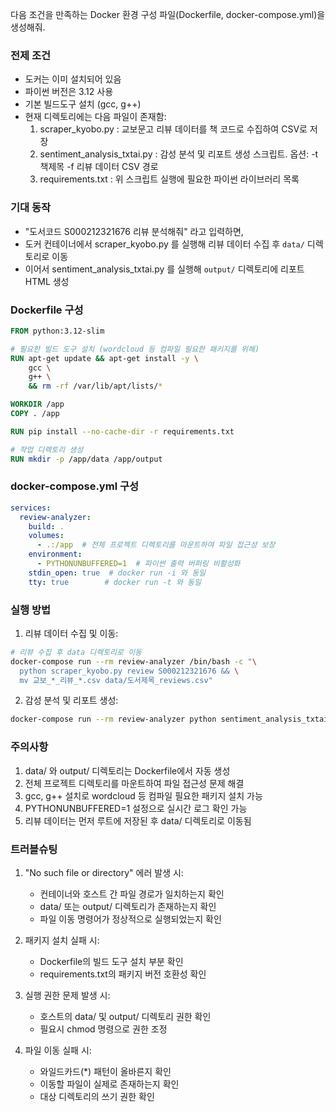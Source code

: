 다음 조건을 만족하는 Docker 환경 구성 파일(Dockerfile, docker-compose.yml)을 생성해줘.

### 전제 조건
- 도커는 이미 설치되어 있음
- 파이썬 버전은 3.12 사용
- 기본 빌드도구 설치 (gcc, g++)
- 현재 디렉토리에는 다음 파일이 존재함:
  1. scraper_kyobo.py : 교보문고 리뷰 데이터를 책 코드로 수집하여 CSV로 저장
  2. sentiment_analysis_txtai.py : 감성 분석 및 리포트 생성 스크립트. 옵션:
     -t 책제목
     -f 리뷰 데이터 CSV 경로
  3. requirements.txt : 위 스크립트 실행에 필요한 파이썬 라이브러리 목록

### 기대 동작
- "도서코드 S000212321676 리뷰 분석해줘" 라고 입력하면,
- 도커 컨테이너에서 scraper_kyobo.py 를 실행해 리뷰 데이터 수집 후 `data/` 디렉토리로 이동
- 이어서 sentiment_analysis_txtai.py 를 실행해 `output/` 디렉토리에 리포트 HTML 생성

### Dockerfile 구성
```dockerfile
FROM python:3.12-slim

# 필요한 빌드 도구 설치 (wordcloud 등 컴파일 필요한 패키지를 위해)
RUN apt-get update && apt-get install -y \
    gcc \
    g++ \
    && rm -rf /var/lib/apt/lists/*

WORKDIR /app
COPY . /app

RUN pip install --no-cache-dir -r requirements.txt

# 작업 디렉토리 생성
RUN mkdir -p /app/data /app/output
```

### docker-compose.yml 구성
```yaml
services:
  review-analyzer:
    build: .
    volumes:
      - .:/app  # 전체 프로젝트 디렉토리를 마운트하여 파일 접근성 보장
    environment:
      - PYTHONUNBUFFERED=1  # 파이썬 출력 버퍼링 비활성화
    stdin_open: true  # docker run -i 와 동일
    tty: true        # docker run -t 와 동일
```

### 실행 방법
1. 리뷰 데이터 수집 및 이동:
```bash
# 리뷰 수집 후 data 디렉토리로 이동
docker-compose run --rm review-analyzer /bin/bash -c "\
  python scraper_kyobo.py review S000212321676 && \
  mv 교보_*_리뷰_*.csv data/도서제목_reviews.csv"
```

2. 감성 분석 및 리포트 생성:
```bash
docker-compose run --rm review-analyzer python sentiment_analysis_txtai.py -t "도서제목" -f "data/도서제목_reviews.csv"
```

### 주의사항
1. data/ 와 output/ 디렉토리는 Dockerfile에서 자동 생성
2. 전체 프로젝트 디렉토리를 마운트하여 파일 접근성 문제 해결
3. gcc, g++ 설치로 wordcloud 등 컴파일 필요한 패키지 설치 가능
4. PYTHONUNBUFFERED=1 설정으로 실시간 로그 확인 가능
5. 리뷰 데이터는 먼저 루트에 저장된 후 data/ 디렉토리로 이동됨

### 트러블슈팅
1. "No such file or directory" 에러 발생 시:
   - 컨테이너와 호스트 간 파일 경로가 일치하는지 확인
   - data/ 또는 output/ 디렉토리가 존재하는지 확인
   - 파일 이동 명령어가 정상적으로 실행되었는지 확인

2. 패키지 설치 실패 시:
   - Dockerfile의 빌드 도구 설치 부분 확인
   - requirements.txt의 패키지 버전 호환성 확인

3. 실행 권한 문제 발생 시:
   - 호스트의 data/ 및 output/ 디렉토리 권한 확인
   - 필요시 chmod 명령으로 권한 조정

4. 파일 이동 실패 시:
   - 와일드카드(*) 패턴이 올바른지 확인
   - 이동할 파일이 실제로 존재하는지 확인
   - 대상 디렉토리의 쓰기 권한 확인